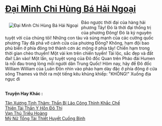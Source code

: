 <a href="https://truyentiki.com/dai-minh-chi-hung-ba-hai-ngoai.31954/" title="Đại Minh Chi Hùng Bá Hải Ngoại"><h1>Đại Minh Chi Hùng Bá Hải Ngoại</h1></a><div style="display:table"><img align="right" style="float: left; padding: 10px;" src="https://truyentiki.com/a/img/str/src/31954.jpg" alt="Đại Minh Chi Hùng Bá Hải Ngoại">Đảo ngược thời đại của hàng hải phương Tây! Đó là thời đại thống trị của phương Đông! Đó là kỷ nguyên tuyệt vời của chúng tôi! Những con tàu và súng mạnh của các cường quốc phương Tây đã phá vỡ cánh cửa của phương Đông? Không, hạm đội bao phủ biển ở phía đông trở thành cơn ác mộng ở phía tây! Chiến hạm trong thời gian chèo thuyền! Một vài km trên chiến tuyến! Tài lộc, sắc đẹp và đất đai! Lăn vào! Một lần, sự tuyệt vọng của Đô đốc Quan trên Pháo đài Humen là nỗi đau trong lòng mỗi người dân Trung Quốc! Hôm nay, hãy để Đô đốc William William của Luân Đôn nhìn vào pháo hạm dày đặc ở phía đông ở cửa sông Thames và thốt ra một tiếng kêu khủng khiếp: "KHÔNG!" Xuống địa ngục đi</div><p><br><b>Truyện Hay Khác :</b></p><a href="https://truyentiki.com/tan-xuong-tinh-tham-than-bi-lao-cong-thinh-khac-che.31953/" alt="Tận Xương Tình Thâm: Thần Bí Lão Công Thỉnh Khắc Chế">Tận Xương Tình Thâm: Thần Bí Lão Công Thỉnh Khắc Chế</a><br/><a href="https://github.com/nownovels/top500/tree/master/truyenhay/33537/" alt="Thiên Tài Thần Y Hỗn Đô Thị">Thiên Tài Thần Y Hỗn Đô Thị</a><br/><a href="https://wikitruyen.wordpress.com/2020/06/23/van-thu-trieu-hoang/" alt="Vạn Thú Triều Hoàng">Vạn Thú Triều Hoàng</a><br/><a href="https://github.com/nownovels/truyenhay/tree/master/truyenhay/30818/README.md" alt="Mỹ Nữ Tổng Tài Thiết Huyết Cuồng Binh">Mỹ Nữ Tổng Tài Thiết Huyết Cuồng Binh</a><br/>